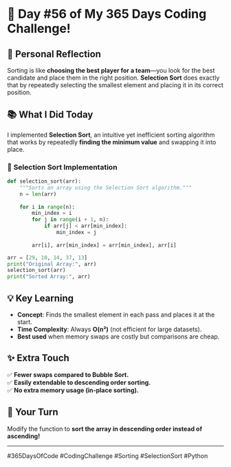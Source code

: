 # 🎯 Day #56 of My 365 Days Coding Challenge!  

## 💭 Personal Reflection  
Sorting is like **choosing the best player for a team**—you look for the best candidate and place them in the right position. **Selection Sort** does exactly that by repeatedly selecting the smallest element and placing it in its correct position.  

## 📚 What I Did Today  
I implemented **Selection Sort**, an intuitive yet inefficient sorting algorithm that works by repeatedly **finding the minimum value** and swapping it into place.  

### 📝 **Selection Sort Implementation**  

```python
def selection_sort(arr):
    """Sorts an array using the Selection Sort algorithm."""
    n = len(arr)
    
    for i in range(n):
        min_index = i
        for j in range(i + 1, n):  
            if arr[j] < arr[min_index]:
                min_index = j
        
        arr[i], arr[min_index] = arr[min_index], arr[i]

arr = [29, 10, 14, 37, 13]
print("Original Array:", arr)
selection_sort(arr)
print("Sorted Array:", arr)
```

## 💡 Key Learning  
- **Concept**: Finds the smallest element in each pass and places it at the start.  
- **Time Complexity**: Always **O(n²)** (not efficient for large datasets).  
- **Best used** when memory swaps are costly but comparisons are cheap.  

## ✨ Extra Touch  
✅ **Fewer swaps compared to Bubble Sort.**  
✅ **Easily extendable to descending order sorting.**  
✅ **No extra memory usage (in-place sorting).**  

## 🚀 Your Turn  
Modify the function to **sort the array in descending order instead of ascending!**  

---

#365DaysOfCode #CodingChallenge #Sorting #SelectionSort #Python  
